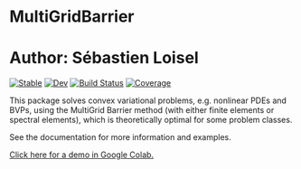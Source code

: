 # MultiGridBarrier

# Author: Sébastien Loisel

[![Stable](https://img.shields.io/badge/docs-stable-blue.svg)](https://sloisel.github.io/MultiGridBarrier.jl/stable/)
[![Dev](https://img.shields.io/badge/docs-dev-blue.svg)](https://sloisel.github.io/MultiGridBarrier.jl/dev/)
[![Build Status](https://github.com/sloisel/MultiGridBarrier.jl/actions/workflows/CI.yml/badge.svg?branch=main)](https://github.com/sloisel/MultiGridBarrier.jl/actions/workflows/CI.yml?query=branch%3Amain)
[![Coverage](https://codecov.io/gh/sloisel/MultiGridBarrier.jl/branch/main/graph/badge.svg)](https://codecov.io/gh/sloisel/MultiGridBarrier.jl)

This package solves convex variational problems, e.g. nonlinear PDEs and BVPs, using the MultiGrid Barrier method (with either finite elements or spectral elements), which is theoretically optimal for some problem classes.

See the documentation for more information and examples.

[Click here for a demo in Google Colab.](https://colab.research.google.com/drive/1OwcHLuP1VkWwpvlgpx1OPdbvSWuLxJ66?usp=sharing)